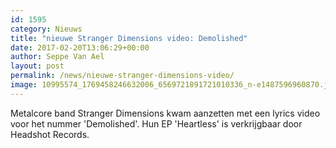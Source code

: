 ```yaml
---
id: 1595
category: Nieuws
title: "nieuwe Stranger Dimensions video: Demolished"
date: 2017-02-20T13:06:29+00:00
author: Seppe Van Ael
layout: post
permalink: /news/nieuwe-stranger-dimensions-video/
image: 10995574_1769458246632006_6569721891721010336_n-e1487596960870.jpg
---
```

Metalcore band Stranger Dimensions kwam aanzetten met een lyrics video voor het nummer 'Demolished'. Hun EP 'Heartless' is verkrijgbaar door Headshot Records.
